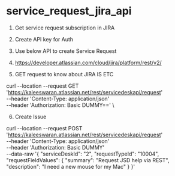 # service_request_jira_api

1. Get service request subscription in JIRA
2. Create API key for Auth
3. Use below API to create Service Request
4. https://developer.atlassian.com/cloud/jira/platform/rest/v2/

5. GET request to know about JIRA IS ETC

curl --location --request GET 'https://kaleeswaran.atlassian.net/rest/servicedeskapi/request' \
--header 'Content-Type: application/json' \
--header 'Authorization: Basic DUMMY==' \

6. Create Issue

curl --location --request POST 'https://kaleeswaran.atlassian.net/rest/servicedeskapi/request' \
--header 'Content-Type: application/json' \
--header 'Authorization: Basic DUMMY' \
--data-raw '{
    "serviceDeskId": "2",
    "requestTypeId": "10004",
    "requestFieldValues": {
        "summary": "Request JSD help via REST",
        "description": "I need a new mouse for my Mac"
    }
}'



